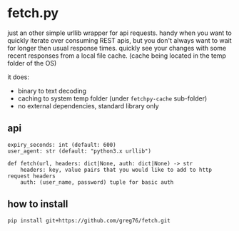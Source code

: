 # fetch.py
just an other simple urllib wrapper for api requests. handy when you want to quickly iterate over consuming REST apis, but you don't always want to wait for longer then usual response times. quickly see your changes with some recent responses from a local file cache. (cache being located in the temp folder of the OS)

it does:
* binary to text decoding
* caching to system temp folder (under `fetchpy-cache` sub-folder)
* no external dependencies, standard library only

## api
```
expiry_seconds: int (default: 600)
user_agent: str (default: "python3.x urllib")

def fetch(url, headers: dict|None, auth: dict|None) -> str
    headers: key, value pairs that you would like to add to http request headers
    auth: (user_name, password) tuple for basic auth
```

## how to install
```
pip install git+https://github.com/greg76/fetch.git
```
